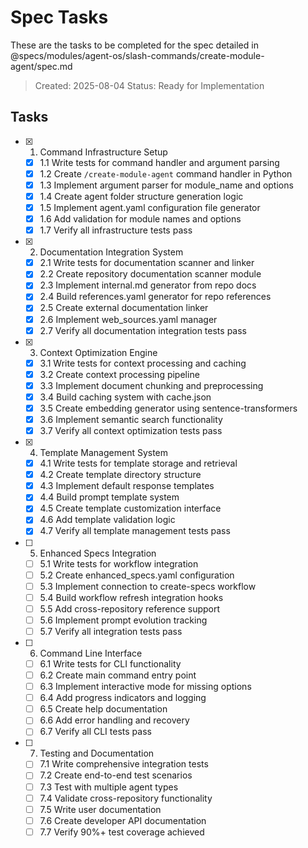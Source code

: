 # Spec Tasks

These are the tasks to be completed for the spec detailed in @specs/modules/agent-os/slash-commands/create-module-agent/spec.md

> Created: 2025-08-04
> Status: Ready for Implementation

## Tasks

- [x] 1. Command Infrastructure Setup
  - [x] 1.1 Write tests for command handler and argument parsing
  - [x] 1.2 Create `/create-module-agent` command handler in Python
  - [x] 1.3 Implement argument parser for module_name and options
  - [x] 1.4 Create agent folder structure generation logic
  - [x] 1.5 Implement agent.yaml configuration file generator
  - [x] 1.6 Add validation for module names and options
  - [x] 1.7 Verify all infrastructure tests pass

- [x] 2. Documentation Integration System
  - [x] 2.1 Write tests for documentation scanner and linker
  - [x] 2.2 Create repository documentation scanner module
  - [x] 2.3 Implement internal.md generator from repo docs
  - [x] 2.4 Build references.yaml generator for repo references
  - [x] 2.5 Create external documentation linker
  - [x] 2.6 Implement web_sources.yaml manager
  - [x] 2.7 Verify all documentation integration tests pass

- [x] 3. Context Optimization Engine
  - [x] 3.1 Write tests for context processing and caching
  - [x] 3.2 Create context processing pipeline
  - [x] 3.3 Implement document chunking and preprocessing
  - [x] 3.4 Build caching system with cache.json
  - [x] 3.5 Create embedding generator using sentence-transformers
  - [x] 3.6 Implement semantic search functionality
  - [x] 3.7 Verify all context optimization tests pass

- [x] 4. Template Management System
  - [x] 4.1 Write tests for template storage and retrieval
  - [x] 4.2 Create template directory structure
  - [x] 4.3 Implement default response templates
  - [x] 4.4 Build prompt template system
  - [x] 4.5 Create template customization interface
  - [x] 4.6 Add template validation logic
  - [x] 4.7 Verify all template management tests pass

- [ ] 5. Enhanced Specs Integration
  - [ ] 5.1 Write tests for workflow integration
  - [ ] 5.2 Create enhanced_specs.yaml configuration
  - [ ] 5.3 Implement connection to create-specs workflow
  - [ ] 5.4 Build workflow refresh integration hooks
  - [ ] 5.5 Add cross-repository reference support
  - [ ] 5.6 Implement prompt evolution tracking
  - [ ] 5.7 Verify all integration tests pass

- [ ] 6. Command Line Interface
  - [ ] 6.1 Write tests for CLI functionality
  - [ ] 6.2 Create main command entry point
  - [ ] 6.3 Implement interactive mode for missing options
  - [ ] 6.4 Add progress indicators and logging
  - [ ] 6.5 Create help documentation
  - [ ] 6.6 Add error handling and recovery
  - [ ] 6.7 Verify all CLI tests pass

- [ ] 7. Testing and Documentation
  - [ ] 7.1 Write comprehensive integration tests
  - [ ] 7.2 Create end-to-end test scenarios
  - [ ] 7.3 Test with multiple agent types
  - [ ] 7.4 Validate cross-repository functionality
  - [ ] 7.5 Write user documentation
  - [ ] 7.6 Create developer API documentation
  - [ ] 7.7 Verify 90%+ test coverage achieved